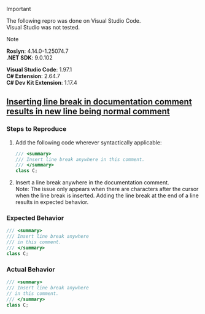 > [!IMPORTANT]  
> The following repro was done on Visual Studio Code.  
> Visual Studio was not tested.  

> [!NOTE]  
> **Roslyn**: 4.14.0-1.25074.7  
> **.NET SDK**: 9.0.102  
>  
> **Visual Studio Code**: 1.97.1  
> **C# Extension**: 2.64.7  
> **C# Dev Kit Extension**: 1.17.4  

## [Inserting line break in documentation comment results in new line being normal comment](https://github.com/dotnet/roslyn/issues/77183)

### Steps to Reproduce

1. Add the following code wherever syntactically applicable:
    ```cs
    /// <summary>
    /// Insert line break anywhere in this comment.
    /// </summary>
    class C;
    ```
2. Insert a line break anywhere in the documentation comment.  
   Note: The issue only appears when there are characters after the cursor when the line break is inserted. Adding the line break at the end of a line results in expected behavior.

### Expected Behavior

```cs
/// <summary>
/// Insert line break anywhere 
/// in this comment.
/// </summary>
class C;
```

### Actual Behavior

```cs
/// <summary>
/// Insert line break anywhere 
// in this comment.
/// </summary>
class C;
```
